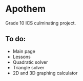 # Apothem
Grade 10 ICS culminating project.

## To do:
- Main page
- Lessons
- Quadratic solver
- Triangle solver
- 2D and 3D graphing calculator
